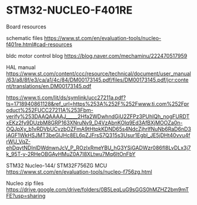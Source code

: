 # STM32-NUCLEO-F401RE
Board resources


schematic files
https://www.st.com/en/evaluation-tools/nucleo-f401re.html#cad-resources


bldc motor control blog
https://blog.naver.com/mechaminu/222470517959

HAL manual
https://www.st.com/content/ccc/resource/technical/document/user_manual/63/a8/8f/e3/ca/a1/4c/84/DM00173145.pdf/files/DM00173145.pdf/jcr:content/translations/en.DM00173145.pdf

https://www.ti.com/lit/ds/symlink/ucc27211a.pdf?ts=1718940861128&ref_url=https%253A%252F%252Fwww.ti.com%252Fproduct%252FUCC27211A%253Fbm-verify%253DAAQAAAAJ_____2Hfa2WDwhndGjU2ZFPz3PUhlQh_nogFURDTxEKz2fy9DUzbM8GRP163XNruNv9_D4VzAbnKOlq9Ed3AfBXjMOOZa0n-OQJpXy_b1vRDVbUCvzbOZFmA9tHtpkKDND65s4NdcZjhrlfNuNb6RaD6nD3jAGF1WkHSJMT3beGlJHc8EL6pZJFrsS7Q315s3Usur1Egbl_JE5jDHt40vvu4frWU_VqZ-ehDqytNDInlDWdnwnJcV_P_ROzIxRmeYBU_hG3YSjGADWzr086fl8LvDLx3j7k_95T-y-2RHeOBGAyHMuZ0A7I8XLtwu7Mq6ItOnFbY

STM32 Nucleo-144/ STM32F756ZG MCU
https://www.st.com/en/evaluation-tools/nucleo-f756zg.html

Nucleo zip files
https://drive.google.com/drive/folders/0B5LeqLuG9sGGS0hMZHZ2bm9mTFE?usp=sharing
